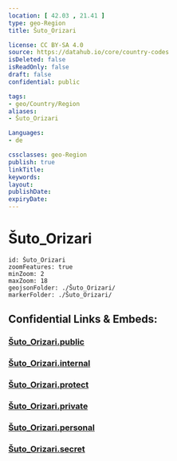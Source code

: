 ```yaml
---
location: [ 42.03 , 21.41 ] 
type: geo-Region
title: Šuto_Orizari

license: CC BY-SA 4.0
source: https://datahub.io/core/country-codes
isDeleted: false
isReadOnly: false
draft: false
confidential: public

tags:
- geo/Country/Region
aliases:
- Šuto_Orizari

Languages:
- de

cssclasses: geo-Region
publish: true
linkTitle: 
keywords: 
layout: 
publishDate: 
expiryDate: 
---
```


# Šuto_Orizari

```leaflet
id: Šuto_Orizari
zoomFeatures: true 
minZoom: 2 
maxZoom: 18
geojsonFolder: ./Šuto_Orizari/
markerFolder: ./Šuto_Orizari/
```


## Confidential Links & Embeds: 

### [Šuto_Orizari.public](/_public/\Earth\Continent\Europe\Europe~South\Macedonia~North\Municipalities~MacedoniaŠuto_Orizari.public.md) 

### [Šuto_Orizari.internal](/_internal/\Earth\Continent\Europe\Europe~South\Macedonia~North\Municipalities~MacedoniaŠuto_Orizari.internal.md) 

### [Šuto_Orizari.protect](/_protect/\Earth\Continent\Europe\Europe~South\Macedonia~North\Municipalities~MacedoniaŠuto_Orizari.protect.md) 

### [Šuto_Orizari.private](/_private/\Earth\Continent\Europe\Europe~South\Macedonia~North\Municipalities~MacedoniaŠuto_Orizari.private.md) 

### [Šuto_Orizari.personal](/_personal/\Earth\Continent\Europe\Europe~South\Macedonia~North\Municipalities~MacedoniaŠuto_Orizari.personal.md) 

### [Šuto_Orizari.secret](/_secret/\Earth\Continent\Europe\Europe~South\Macedonia~North\Municipalities~MacedoniaŠuto_Orizari.secret.md)


